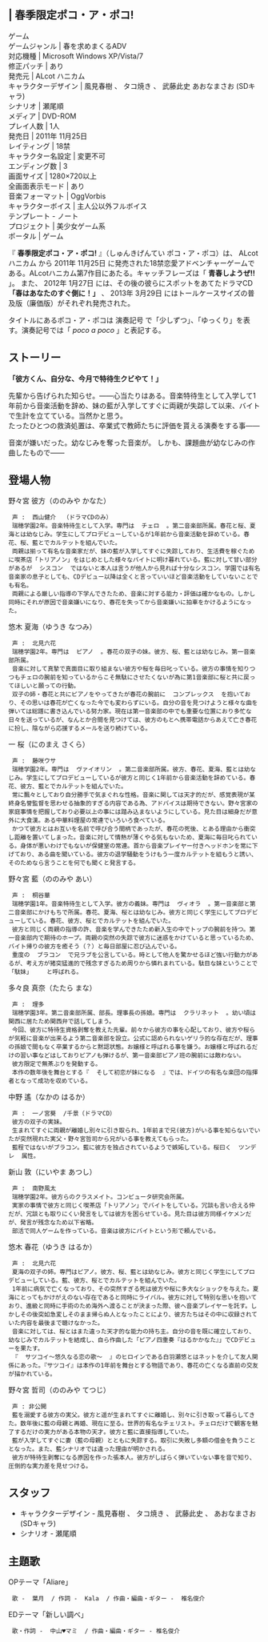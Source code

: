 |  春季限定ポコ・ア・ポコ!  
---  
ゲーム  
ゲームジャンル  |  春を求めまくるADV   
対応機種  |  Microsoft Windows XP/Vista/7   
修正パッチ  |  あり   
発売元  |  ALcot ハニカム   
キャラクターデザイン  |  風見春樹  、  タコ焼き  、  武藤此史  あおなまさお  (SDキャラ)   
シナリオ  |  瀬尾順   
メディア  |  DVD-ROM   
プレイ人数  |  1人   
発売日  |  2011年  11月25日   
レイティング  |  18禁   
キャラクター名設定  |  変更不可   
エンディング数  |  3   
画面サイズ  |  1280×720以上   
全画面表示モード  |  あり   
音楽フォーマット  |  OggVorbis   
キャラクターボイス  |  主人公以外フルボイス   
テンプレート  \-  ノート  
プロジェクト  |  美少女ゲーム系   
ポータル  |  ゲーム   
  
『 **春季限定ポコ・ア・ポコ!** 』（しゅんきげんてい ポコ・ア・ポコ）は、  ALcotハニカム  から  2011年  11月25日
に発売された18禁恋愛アドベンチャーゲームである。ALcotハニカム第7作目にあたる。キャッチフレーズは「 **青春しようぜ!!** 」。 また、
2012年  1月27日  には、その後の彼らにスポットをあてたドラマCD **「春はあなたのすぐ側に！」**   、  2013年  3月29日
にはトールケースサイズの普及版（廉価版）がそれぞれ発売された。

タイトルにあるポコ・ア・ポコは  演奏記号  で「少しずつ」、「ゆっくり」を表す。演奏記号では「 _poco a poco_ 」と表記する。

##  ストーリー  

**「彼方くん、自分な、今月で特待生クビやて！」**

先輩から告げられた知らせ。――心当たりはある。音楽特待生として入学して1年前から音楽活動を辞め、妹の藍が入学してすぐに両親が失踪して以来、バイトで生計を立てている。当然かと思う。  
たったひとつの救済処置は、卒業式で教師たちに評価を貰える演奏をする事――

音楽が嫌いだった。幼なじみを奪った音楽が。 しかも、課題曲が幼なじみの作曲したもので――

##  登場人物  

野々宮 彼方（ののみや かなた）

     声 :  西山健介  （ドラマCDのみ） 
     瑞穂学園2年。音楽特待生として入学。専門は  チェロ  。第二音楽部所属。春花と桜、夏海とは幼なじみ。学生にしてプロデビューしているが1年前から音楽活動を辞めている。春花、桜、藍とでカルテットを組んでいた。 
     両親は揃って有名な音楽家だが、妹の藍が入学してすぐに失踪しており、生活費を稼ぐために喫茶店「トリアノン」をはじめとした様々なバイトに明け暮れている。藍に対して甘い部分があるが  シスコン  ではないと本人は言うが他人から見れば十分なシスコン。学園では有名音楽家の息子としても、CDデビュー以降は全くと言っていいほど音楽活動をしていないことでも有名。 
     両親による厳しい指導の下学んできたため、音楽に対する能力・評価は確かなもの。しかし同時にそれが原因で音楽嫌いになり、春花を失ってから音楽嫌いに拍車をかけるようになった。 

悠木 夏海（ゆうき なつみ）

     声 :  北見六花 
     瑞穂学園2年。専門は  ピアノ  。春花の双子の妹。彼方、桜、藍とは幼なじみ。第一音楽部所属。 
     音楽に対して真摯で真面目に取り組まない彼方や桜を毎日叱っている。彼方の事情を知りつつもチェロの腕前を知っているからこそ無駄にさせたくないが為に第1音楽部に桜と共に戻ってほしいと願っての行動。 
     双子の姉・春花と共にピアノをやってきたが春花の腕前に  コンプレックス  を抱いており、その思いは春花が亡くなった今でも変わらずにいる。自分の音を見つけようと様々な曲を弾いては総譜に書き込んでいる努力家。現在は第一音楽部の中でも重要な位置におり多忙な日々を送っているが、なんとか合間を見つけては、彼方のもとへ携帯電話からあえて亡き春花に扮し、陰ながら応援するメールを送り続けている。 

一 桜（にのまえ さくら）

     声 :  藤咲ウサ 
     瑞穂学園2年。専門は  ヴァイオリン  。第二音楽部所属。彼方、春花、夏海、藍とは幼なじみ。学生にしてプロデビューしているが彼方と同じく1年前から音楽活動を辞めている。春花、彼方、藍とでカルテットを組んでいた。 
     常に飄々としており自分勝手で気まぐれな性格。音楽に関しては天才的だが、感覚表現が某終身名誉監督を思わせる抽象的すぎる内容である為、アドバイスは期待できない。野々宮家の家庭事情を把握しており必要以上の事には踏み込まないようにしている。見た目は細身だが意外に大食漢。ある中華料理屋の常連でいろいろ食べている。 
     かつて彼方とはお互いを名前で呼び合う間柄であったが、春花の死後、とある理由から衝突し距離を置いてしまった。音楽に対して情熱が薄くやる気もないため、夏海に毎日叱られている。身体が悪いわけでもないが保健室の常連。首から音楽プレイヤー付きヘッドホンを常に下げており、ある曲を聞いている。彼方の退学騒動をうけもう一度カルテットを組もうと誘い、そのためなら言うことを何でも聞くと発言する。 

野々宮 藍（ののみや あい）

     声 :  桐谷華 
     瑞穂学園1年。音楽特待生として入学。彼方の義妹。専門は  ヴィオラ  。第一音楽部と第二音楽部にかけもちで所属。春花、夏海、桜とは幼なじみ。彼方と同じく学生にしてプロデビューしている。春花、彼方、桜とでカルテットを組んでいた。 
     彼方と同じく両親の指導の許、音楽を学んできたため新入生の中でトップの腕前を持つ。第一音楽部内で期待のホープ。両親の突然の失踪で彼方に迷惑をかけていると思っているため、バイト帰りの彼方を癒そう（？）と毎日部屋に忍び込んでいる。 
     重度の  ブラコン  で兄ラブを公言している。時として他人を驚かせるほど強い行動力があるが、考え方が猪突猛進的で残念すぎるため周りから憐れまれている。駄目な妹ということで「駄妹」    と呼ばれる。 

多々良 真奈（たたら まな）

     声 :  理多 
     瑞穂学園3年。第二音楽部所属、部長。理事長の孫娘。専門は  クラリネット  。幼い頃は関西に居たため関西弁で話してしまう。 
     今回、彼方に特待生資格剥奪を教えた先輩。前々から彼方の事を心配しており、彼方や桜らが気軽に音楽が出来るよう第二音楽部を設立。公式に認められないゲリラ的な存在だが、理事の孫娘で間もなく卒業するからと黙認状態。お嬢様と呼ばれる事を嫌う。お嬢様と呼ばれるだけの習い事などはしておりピアノも弾けるが、第一音楽部ピアノ班の腕前には敵わない。 
     彼方限定で無茶ぶりを発動する。 
     本作の数年後を舞台とする『  そして初恋が妹になる  』では、ドイツの有名な楽団の指揮者となって成功を収めている。 

中野 遙（なかの はるか）

     声 :  一ノ宮葵  /千景（ドラマCD） 
     彼方の双子の実妹。 
     生まれてすぐに両親が離婚し別々に引き取られ、1年前まで兄(彼方)がいる事を知らないでいたが突然現れた実父・野々宮哲司から兄がいる事を教えてもらった。 
     藍程ではないがブラコン。藍に彼方を独占されているようで嫉妬している。桜曰く  ツンデレ  属性。 

新山 敦（にいやま あつし）

     声 :  南野風太 
     瑞穂学園2年。彼方らのクラスメイト。コンピュータ研究会所属。 
     実家の事情で彼方と同じく喫茶店「トリアノン」でバイトをしている。冗談も言い合える仲だが、冗談とも取りにくい発言をしては彼方を困らせている。見た目は彼方同様イケメンだが、発言が残念なため以下省略。 
     部活で同人ゲームを作っている。音楽は彼方にバイトという形で頼んでいる。 

悠木 春花（ゆうき はるか）

     声 :  北見六花 
     夏海の双子の姉。専門はピアノ。彼方、桜、藍とは幼なじみ。彼方と同じく学生にしてプロデビューしている。藍、彼方、桜とでカルテットを組んでいた。 
     1年前に病気で亡くなっており、その突然すぎる死は彼方や桜に多大なショックを与えた。夏海にとってもかけがえのない存在であると同時にライバル。彼方に対して特別な思いを抱いており、進級と同時に手術のため海外へ渡ることが決まった際、彼へ音楽プレイヤーを託す。しかしその後突如急変しそのまま帰らぬ人となったことにより、彼方たちはその中に収録されていた内容を最後まで聴けなかった。 
     音楽に対しては、桜とはまた違った天才的な能力の持ち主。自分の音を既に確立しており、幼なじみでカルテットを結成し、自ら作曲した「ピアノ四重奏『はるかかなた』」でCDデビューを果たす。 
     『  サツコイ〜悠久なる恋の歌〜  』のヒロインである白羽瀬悠とはネットを介して友人関係にあった。『サツコイ』は本作の1年前を舞台とする物語であり、春花の亡くなる直前の交友が描かれている。 

野々宮 哲司（ののみや てつじ）

     声 : 非公開 
     藍を溺愛する彼方の実父。彼方と遥が生まれてすぐに離婚し、別々に引き取って暮らしてきた。数年後に藍の母親と再婚、現在に至る。世界的有名なチェリスト。チェロだけで観客を魅了するだけの実力がある本物の天才。彼方と藍に直接指導していた。 
     藍が入学してすぐに妻（藍の母親）とともに失踪する。取引に失敗し多額の借金を負うこととなった。また、藍シナリオでは違った理由が明かされる。 
     彼方が特待生剥奪になる原因を作った張本人。彼方がしばらく弾いていない事を音で知り、圧倒的な実力差を見せつける。 

##  スタッフ  

  * キャラクターデザイン -  風見春樹  、  タコ焼き  、  武藤此史  、  あおなまさお  (SDキャラ) 
  * シナリオ -  瀬尾順 

##  主題歌  

OPテーマ「Aliare」

     歌 -  葉月  / 作詞 -  Kala  / 作曲・編曲・ギター -  椎名俊介 
EDテーマ「新しい調べ」

     歌・作詞 -  中山♥マミ  / 作曲・編曲・ギター - 椎名俊介 

